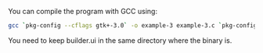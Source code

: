 You can compile the program with GCC using:

```bash
gcc `pkg-config --cflags gtk+-3.0` -o example-3 example-3.c `pkg-config --libs gtk+-3.0`
```

You need to keep builder.ui in the same directory where the binary is.
      

